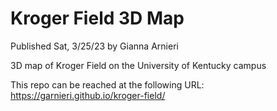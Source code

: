 # Kroger Field 3D Map

Published Sat, 3/25/23 by Gianna Arnieri

3D map of Kroger Field on the University of Kentucky campus

This repo can be reached at the following URL: https://garnieri.github.io/kroger-field/

